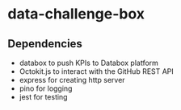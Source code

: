 # data-challenge-box

## Dependencies

- databox to push KPIs to Databox platform
- Octokit.js to interact with the GitHub REST API
- express for creating http server
- pino for logging
- jest for testing
